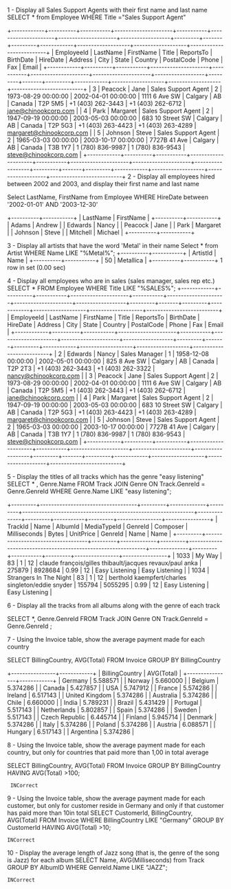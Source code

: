 1 - Display all Sales Support Agents with their first name and last name
SELECT * from Employee
WHERE Title ="Sales Support Agent" 

+------------+----------+-----------+---------------------+-----------+---------------------+---------------------+------------------+---------+-------+---------+------------+-------------------+-------------------+--------------------------+
| EmployeeId | LastName | FirstName | Title               | ReportsTo | BirthDate           | HireDate            | Address          | City    | State | Country | PostalCode | Phone             | Fax               | Email                    |
+------------+----------+-----------+---------------------+-----------+---------------------+---------------------+------------------+---------+-------+---------+------------+-------------------+-------------------+--------------------------+
|          3 | Peacock  | Jane      | Sales Support Agent |         2 | 1973-08-29 00:00:00 | 2002-04-01 00:00:00 | 1111 6 Ave SW    | Calgary | AB    | Canada  | T2P 5M5    | +1 (403) 262-3443 | +1 (403) 262-6712 | jane@chinookcorp.com     |
|          4 | Park     | Margaret  | Sales Support Agent |         2 | 1947-09-19 00:00:00 | 2003-05-03 00:00:00 | 683 10 Street SW | Calgary | AB    | Canada  | T2P 5G3    | +1 (403) 263-4423 | +1 (403) 263-4289 | margaret@chinookcorp.com |
|          5 | Johnson  | Steve     | Sales Support Agent |         2 | 1965-03-03 00:00:00 | 2003-10-17 00:00:00 | 7727B 41 Ave     | Calgary | AB    | Canada  | T3B 1Y7    | 1 (780) 836-9987  | 1 (780) 836-9543  | steve@chinookcorp.com    |
+------------+----------+-----------+---------------------+-----------+---------------------+---------------------+------------------+---------+-------+---------+------------+-------------------+-------------------+--------------------------+
2 - Display all employees hired between 2002 and 2003, and display their first name and last name

Select LastName, FirstName from Employee 
WHERE HireDate between '2002-01-01' AND '2003-12-30'

+----------+-----------+
| LastName | FirstName |
+----------+-----------+
| Adams    | Andrew    |
| Edwards  | Nancy     |
| Peacock  | Jane      |
| Park     | Margaret  |
| Johnson  | Steve     |
| Mitchell | Michael   |
+----------+-----------+

3 - Display all artists that have the word 'Metal' in their name
Select * from Artist WHERE Name LIKE "%Metal%";
+----------+-----------+
| ArtistId | Name      |
+----------+-----------+
|       50 | Metallica |
+----------+-----------+
1 row in set (0.00 sec)

4 - Display all employees who are in sales (sales manager, sales rep etc.)
SELECT * FROM Employee  WHERE Title LIKE "%SALES%";
+------------+----------+-----------+---------------------+-----------+---------------------+---------------------+------------------+---------+-------+---------+------------+-------------------+-------------------+--------------------------+
| EmployeeId | LastName | FirstName | Title               | ReportsTo | BirthDate           | HireDate            | Address          | City    | State | Country | PostalCode | Phone             | Fax               | Email                    |
+------------+----------+-----------+---------------------+-----------+---------------------+---------------------+------------------+---------+-------+---------+------------+-------------------+-------------------+--------------------------+
|          2 | Edwards  | Nancy     | Sales Manager       |         1 | 1958-12-08 00:00:00 | 2002-05-01 00:00:00 | 825 8 Ave SW     | Calgary | AB    | Canada  | T2P 2T3    | +1 (403) 262-3443 | +1 (403) 262-3322 | nancy@chinookcorp.com    |
|          3 | Peacock  | Jane      | Sales Support Agent |         2 | 1973-08-29 00:00:00 | 2002-04-01 00:00:00 | 1111 6 Ave SW    | Calgary | AB    | Canada  | T2P 5M5    | +1 (403) 262-3443 | +1 (403) 262-6712 | jane@chinookcorp.com     |
|          4 | Park     | Margaret  | Sales Support Agent |         2 | 1947-09-19 00:00:00 | 2003-05-03 00:00:00 | 683 10 Street SW | Calgary | AB    | Canada  | T2P 5G3    | +1 (403) 263-4423 | +1 (403) 263-4289 | margaret@chinookcorp.com |
|          5 | Johnson  | Steve     | Sales Support Agent |         2 | 1965-03-03 00:00:00 | 2003-10-17 00:00:00 | 7727B 41 Ave     | Calgary | AB    | Canada  | T3B 1Y7    | 1 (780) 836-9987  | 1 (780) 836-9543  | steve@chinookcorp.com    |
+------------+----------+-----------+---------------------+-----------+---------------------+---------------------+------------------+---------+-------+---------+------------+-------------------+-------------------+--------------------------+


5 - Display the titles of all tracks which has the genre "easy listening"
SELECT * , Genre.Name FROM Track 
JOIN Genre 
ON Track.GenreId = Genre.GenreId
WHERE Genre.Name LIKE "easy listening";

+---------+-----------------------------------+---------+-------------+---------+--------------------------------------------------------------+--------------+---------+-----------+---------+----------------+----------------+
| TrackId | Name                              | AlbumId | MediaTypeId | GenreId | Composer                                                     | Milliseconds | Bytes   | UnitPrice | GenreId | Name           | Name           |
+---------+-----------------------------------+---------+-------------+---------+--------------------------------------------------------------+--------------+---------+-----------+---------+----------------+----------------+
|    1033 | My Way                            |      83 |           1 |      12 | claude françois/gilles thibault/jacques revaux/paul anka     |       275879 | 8928684 |      0.99 |      12 | Easy Listening | Easy Listening |
|    1034 | Strangers In The Night            |      83 |           1 |      12 | berthold kaempfert/charles singleton/eddie snyder            |       155794 | 5055295 |      0.99 |      12 | Easy Listening | Easy Listening |

6 - Display all the tracks from all albums along with the genre of each track

SELECT *, Genre.GenreId  FROM Track 
JOIN Genre 
ON Track.GenreId = Genre.GenreId ;

7 - Using the Invoice table, show the average payment made for each country

SELECT BillingCountry, AVG(Total) FROM Invoice
GROUP BY BillingCountry

+----------------+------------+
| BillingCountry | AVG(Total) |
+----------------+------------+
| Germany        |   5.588571 |
| Norway         |   5.660000 |
| Belgium        |   5.374286 |
| Canada         |   5.427857 |
| USA            |   5.747912 |
| France         |   5.574286 |
| Ireland        |   6.517143 |
| United Kingdom |   5.374286 |
| Australia      |   5.374286 |
| Chile          |   6.660000 |
| India          |   5.789231 |
| Brazil         |   5.431429 |
| Portugal       |   5.517143 |
| Netherlands    |   5.802857 |
| Spain          |   5.374286 |
| Sweden         |   5.517143 |
| Czech Republic |   6.445714 |
| Finland        |   5.945714 |
| Denmark        |   5.374286 |
| Italy          |   5.374286 |
| Poland         |   5.374286 |
| Austria        |   6.088571 |
| Hungary        |   6.517143 |
| Argentina      |   5.374286 |

8 - Using the Invoice table, show the average payment made for each country, but only for countries that paid more than 1,00 in total average

SELECT BillingCountry, AVG(Total) FROM Invoice GROUP BY BillingCountry
     HAVING AVG(Total) >100;

     INCorrect 
9 - Using the Invoice table, show the average payment made for each customer, but only for customer reside in Germany and only if that customer has paid more than 10in total
SELECT CustomerId, BillingCountry, AVG(Total) FROM Invoice 
WHERE BillingCountry LIKE "Germany"
GROUP BY CustomerId
HAVING AVG(Total) >10;

    INCorrect

10 - Display the average length of Jazz song (that is, the genre of the song is Jazz) for each album
SELECT Name, AVG(Milliseconds) from Track 
GROUP BY AlbumID
WHERE GenreId.Name LIKE "JAZZ";

    INCorrect